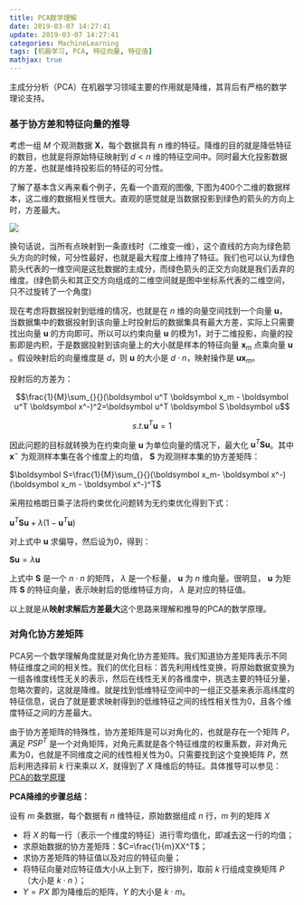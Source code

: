 ```yaml
---
title: PCA数学理解
date: 2019-03-07 14:27:41
update: 2019-03-07 14:27:41
categories: MachineLearning
tags: [机器学习, PCA, 特征向量, 特征值]
mathjax: true
---
```


主成分分析（PCA）在机器学习领域主要的作用就是降维，其背后有严格的数学理论支持。

<!-- more -->

### 基于协方差和特征向量的推导

考虑一组 $M$ 个观测数据 $\boldsymbol X$，每个数据具有 $n$ 维的特征。降维的目的就是降低特征的数目，也就是将原始特征映射到 $d < n$ 维的特征空间中。同时最大化投影数据的方差，也就是维持投影后的特征的可分性。

了解了基本含义再来看个例子，先看一个直观的图像, 下图为400个二维的数据样本，这二维的数据相关性很大。直观的感觉就是当数据投影到绿色的箭头的方向上时，方差最大。

![](/images/posts/ml/pca/pca.png)

换句话说，当所有点映射到一条直线时（二维变一维），这个直线的方向为绿色箭头方向的时候，可分性最好，也就是最大程度上维持了特征。我们也可以认为绿色箭头代表的一维空间是这批数据的主成分，而绿色箭头的正交方向就是我们丢弃的维度。(绿色箭头和其正交方向组成的二维空间就是图中坐标系代表的二维空间，只不过旋转了一个角度)

现在考虑将数据投射到低维的情况，也就是在 $n$ 维的向量空间找到一个向量 $\boldsymbol u$，当数据集中的数据投射到该向量上时投射后的数据集具有最大方差，实际上只需要找出向量 $\boldsymbol u$ 的方向即可。所以可以约束向量 $\boldsymbol u$ 的模为1，对于二维投影，向量的投影即是内积，于是数据投射到该向量上的大小就是样本的特征向量 $\boldsymbol x_m$ 点乘向量 $\boldsymbol u$ 。假设映射后的向量维度是 $d$，则 $\boldsymbol u$ 的大小是 $d \cdot n$，映射操作是 $\boldsymbol u\boldsymbol x_m$。

投射后的方差为：

$$\frac{1}{M}\sum_{}{}(\boldsymbol u^T \boldsymbol x_m - \boldsymbol  u^T \boldsymbol x^-)^2=\boldsymbol u^T \boldsymbol S \boldsymbol u$$

$$s.t. \boldsymbol u^T \boldsymbol u=1$$

因此问题的目标就转换为在约束向量 $\boldsymbol u$ 为单位向量的情况下，最大化 $\boldsymbol u^T \boldsymbol S \boldsymbol u$。其中 $\boldsymbol x^-$ 为观测样本集在各个维度上的均值， $\boldsymbol S$ 为观测样本集的协方差矩阵：

$\boldsymbol S=\frac{1}{M}\sum_{}{}(\boldsymbol x_m- \boldsymbol x^-)(\boldsymbol x_m - \boldsymbol x^-)^T$

采用拉格朗日乘子法将约束优化问题转为无约束优化得到下式：

$\boldsymbol u^T \boldsymbol S \boldsymbol u + \lambda (1 - \boldsymbol u^T \boldsymbol u)$

对上式中 $\boldsymbol u$ 求偏导，然后设为0，得到：

$\boldsymbol S \boldsymbol u = \lambda \boldsymbol u$

上式中 $\boldsymbol S$ 是一个 $n \cdot n$ 的矩阵， $\lambda$ 是一个标量， $\boldsymbol u$ 为 $n$ 维向量。很明显， $\boldsymbol u$ 为矩阵 $\boldsymbol S$ 的特征向量，表示映射后的低维特征方向， $\lambda$ 是对应的特征值。

以上就是从**映射求解后方差最大**这个思路来理解和推导的PCA的数学原理。

### 对角化协方差矩阵

PCA另一个数学理解角度就是对角化协方差矩阵。我们知道协方差矩阵表示不同特征维度之间的相关性。我们的优化目标：首先利用线性变换，将原始数据变换为一组各维度线性无关的表示，然后在线性无关的各维度中，挑选主要的特征分量，忽略次要的，这就是降维。就是找到低维特征空间中的一组正交基来表示高纬度的特征信息，说白了就是要求映射得到的低维特征之间的线性相关性为0，且各个维度特征之间的方差最大。

由于协方差矩阵的特殊性，协方差矩阵是可以对角化的，也就是存在一个矩阵 $P$，满足 $PSP^T$ 是一个对角矩阵，对角元素就是各个特征维度的权重系数，非对角元素为0，也就是不同维度之间的线性相关性为0。只需要找到这个变换矩阵 $P$，然后利用选择前 $k$ 行来乘以 $X$，就得到了 $X$ 降维后的特征。具体推导可以参见：[PCA的数学原理](https://zhuanlan.zhihu.com/p/21580949)

**PCA降维的步骤总结：**

设有 $m$ 条数据，每个数据有 $n$ 维特征，原始数据组成 $n$ 行，$m$ 列的矩阵 $X$

* 将 $X$ 的每一行（表示一个维度的特征）进行零均值化，即减去这一行的均值；
* 求原始数据的协方差矩阵：$C=\frac{1}{m}XX^T$；
* 求协方差矩阵的特征值以及对应的特征向量；
* 将特征向量对应特征值大小从上到下，按行排列，取前 $k$ 行组成变换矩阵 $P$ （大小是 $k \cdot n$ ）；
* $Y=PX$ 即为降维后的矩阵，$Y$ 的大小是 $k \cdot m$。